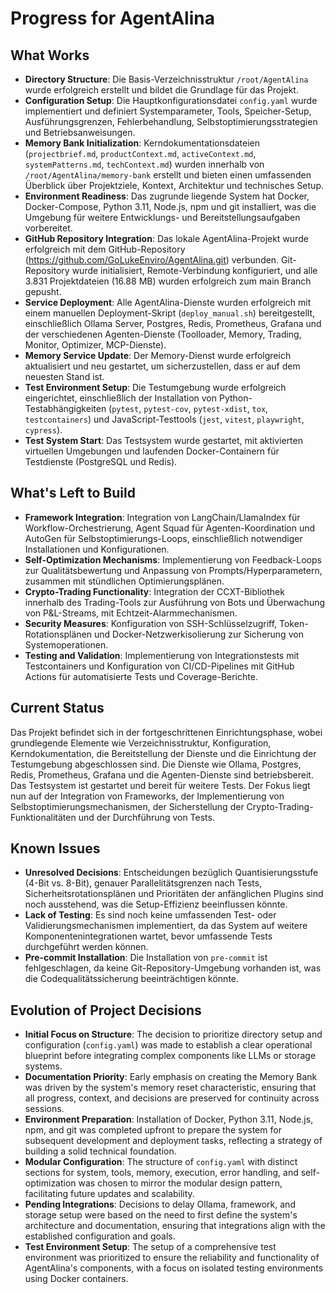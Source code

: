 # Progress for AgentAlina

## What Works
- **Directory Structure**: Die Basis-Verzeichnisstruktur `/root/AgentAlina` wurde erfolgreich erstellt und bildet die Grundlage für das Projekt.
- **Configuration Setup**: Die Hauptkonfigurationsdatei `config.yaml` wurde implementiert und definiert Systemparameter, Tools, Speicher-Setup, Ausführungsgrenzen, Fehlerbehandlung, Selbstoptimierungsstrategien und Betriebsanweisungen.
- **Memory Bank Initialization**: Kerndokumentationsdateien (`projectbrief.md`, `productContext.md`, `activeContext.md`, `systemPatterns.md`, `techContext.md`) wurden innerhalb von `/root/AgentAlina/memory-bank` erstellt und bieten einen umfassenden Überblick über Projektziele, Kontext, Architektur und technisches Setup.
- **Environment Readiness**: Das zugrunde liegende System hat Docker, Docker-Compose, Python 3.11, Node.js, npm und git installiert, was die Umgebung für weitere Entwicklungs- und Bereitstellungsaufgaben vorbereitet.
- **GitHub Repository Integration**: Das lokale AgentAlina-Projekt wurde erfolgreich mit dem GitHub-Repository (https://github.com/GoLukeEnviro/AgentAlina.git) verbunden. Git-Repository wurde initialisiert, Remote-Verbindung konfiguriert, und alle 3.831 Projektdateien (16.88 MB) wurden erfolgreich zum main Branch gepusht.
- **Service Deployment**: Alle AgentAlina-Dienste wurden erfolgreich mit einem manuellen Deployment-Skript (`deploy_manual.sh`) bereitgestellt, einschließlich Ollama Server, Postgres, Redis, Prometheus, Grafana und der verschiedenen Agenten-Dienste (Toolloader, Memory, Trading, Monitor, Optimizer, MCP-Dienste).
- **Memory Service Update**: Der Memory-Dienst wurde erfolgreich aktualisiert und neu gestartet, um sicherzustellen, dass er auf dem neuesten Stand ist.
- **Test Environment Setup**: Die Testumgebung wurde erfolgreich eingerichtet, einschließlich der Installation von Python-Testabhängigkeiten (`pytest`, `pytest-cov`, `pytest-xdist`, `tox`, `testcontainers`) und JavaScript-Testtools (`jest`, `vitest`, `playwright`, `cypress`).
- **Test System Start**: Das Testsystem wurde gestartet, mit aktivierten virtuellen Umgebungen und laufenden Docker-Containern für Testdienste (PostgreSQL und Redis).

## What's Left to Build
- **Framework Integration**: Integration von LangChain/LlamaIndex für Workflow-Orchestrierung, Agent Squad für Agenten-Koordination und AutoGen für Selbstoptimierungs-Loops, einschließlich notwendiger Installationen und Konfigurationen.
- **Self-Optimization Mechanisms**: Implementierung von Feedback-Loops zur Qualitätsbewertung und Anpassung von Prompts/Hyperparametern, zusammen mit stündlichen Optimierungsplänen.
- **Crypto-Trading Functionality**: Integration der CCXT-Bibliothek innerhalb des Trading-Tools zur Ausführung von Bots und Überwachung von P&L-Streams, mit Echtzeit-Alarmmechanismen.
- **Security Measures**: Konfiguration von SSH-Schlüsselzugriff, Token-Rotationsplänen und Docker-Netzwerkisolierung zur Sicherung von Systemoperationen.
- **Testing and Validation**: Implementierung von Integrationstests mit Testcontainers und Konfiguration von CI/CD-Pipelines mit GitHub Actions für automatisierte Tests und Coverage-Berichte.

## Current Status
Das Projekt befindet sich in der fortgeschrittenen Einrichtungsphase, wobei grundlegende Elemente wie Verzeichnisstruktur, Konfiguration, Kerndokumentation, die Bereitstellung der Dienste und die Einrichtung der Testumgebung abgeschlossen sind. Die Dienste wie Ollama, Postgres, Redis, Prometheus, Grafana und die Agenten-Dienste sind betriebsbereit. Das Testsystem ist gestartet und bereit für weitere Tests. Der Fokus liegt nun auf der Integration von Frameworks, der Implementierung von Selbstoptimierungsmechanismen, der Sicherstellung der Crypto-Trading-Funktionalitäten und der Durchführung von Tests.

## Known Issues
- **Unresolved Decisions**: Entscheidungen bezüglich Quantisierungsstufe (4-Bit vs. 8-Bit), genauer Parallelitätsgrenzen nach Tests, Sicherheitsrotationsplänen und Prioritäten der anfänglichen Plugins sind noch ausstehend, was die Setup-Effizienz beeinflussen könnte.
- **Lack of Testing**: Es sind noch keine umfassenden Test- oder Validierungsmechanismen implementiert, da das System auf weitere Komponentenintegrationen wartet, bevor umfassende Tests durchgeführt werden können.
- **Pre-commit Installation**: Die Installation von `pre-commit` ist fehlgeschlagen, da keine Git-Repository-Umgebung vorhanden ist, was die Codequalitätssicherung beeinträchtigen könnte.

## Evolution of Project Decisions
- **Initial Focus on Structure**: The decision to prioritize directory setup and configuration (`config.yaml`) was made to establish a clear operational blueprint before integrating complex components like LLMs or storage systems.
- **Documentation Priority**: Early emphasis on creating the Memory Bank was driven by the system's memory reset characteristic, ensuring that all progress, context, and decisions are preserved for continuity across sessions.
- **Environment Preparation**: Installation of Docker, Python 3.11, Node.js, npm, and git was completed upfront to prepare the system for subsequent development and deployment tasks, reflecting a strategy of building a solid technical foundation.
- **Modular Configuration**: The structure of `config.yaml` with distinct sections for system, tools, memory, execution, error handling, and self-optimization was chosen to mirror the modular design pattern, facilitating future updates and scalability.
- **Pending Integrations**: Decisions to delay Ollama, framework, and storage setup were based on the need to first define the system's architecture and documentation, ensuring that integrations align with the established configuration and goals.
- **Test Environment Setup**: The setup of a comprehensive test environment was prioritized to ensure the reliability and functionality of AgentAlina's components, with a focus on isolated testing environments using Docker containers.
